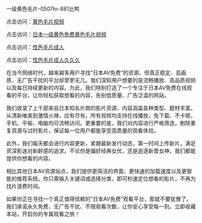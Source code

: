 一级黄色毛片-0507hr-881比鸭


点击访问：<a href="https://bered.pages.dev/">黄色毛片视频</a>

点击访问：<a href="https://rtj-3zo.pages.dev/">日本一级黄色免费黄色毛片视频</a>

点击访问：<a href="https://gfd-5xg.pages.dev/">性色毛片成人</a>

点击访问：<a href="https://fdhf-454.pages.dev/">性色毛片成人久久久</a>


在当今网络时代，越来越多用户寻找“日本AV免费”的资源，但真正稳定、高画质、无广告干扰的平台却寥寥无几。我们深知用户想要的是流畅播放、高品质视频以及每日持续更新的内容。为此，我们特别打造了一个专注于日本AV免费在线观看的平台，让你轻松获取想看的内容，告别低质量、广告泛滥的网站。

我们收录了上千部来自日本知名片商的影片资源，内容涵盖各种类型、题材丰富，从清新唯美到激情火辣，应有尽有。所有视频均支持在线播放，免下载、不卡顿，手机、平板、电脑均可流畅访问。更重要的是，我们对内容进行严格筛选，剔除重复资源与过时影片，保证每一位用户都能享受高质量的观看体验。

此外，我们每天都会进行内容更新，紧跟最新发行动态，第一时间上传新片，满足资深影迷对新鲜感的追求。不论你是偏好经典女优，还是追逐新晋女神，我们都能提供你想看的内容。

相比其他日本AV资源站点，我们提供更简洁的界面、更快速的加载速度以及更智能的推荐系统。你只需输入关键词或选择分类，即可秒速定位想看的影片，不再为找片浪费时间。

如果你正在寻找一个真正值得信赖的“日本AV免费”观看平台，那就不要犹豫了。我们承诺永久免费、无广告干扰、不限观看次数，让你安心享受每一刻。立即收藏本站，开启你的专属观看之旅！

<span style="display:none;">[Canonical link ( https://github.com/vt20250705/254521 ）</span>
